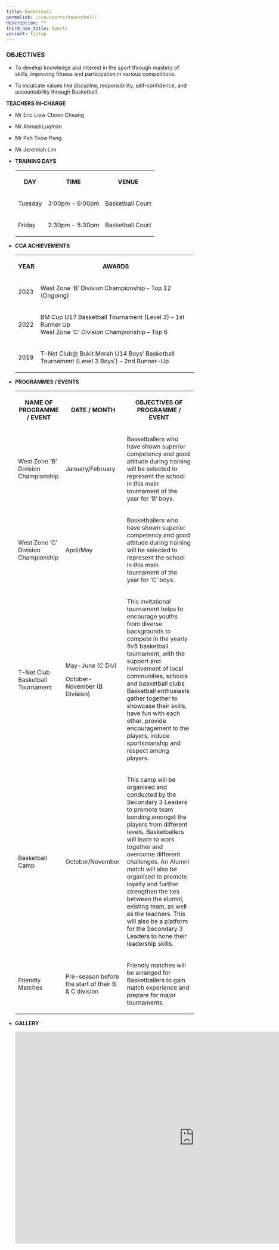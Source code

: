 ```yaml
---
title: Basketball
permalink: /cca/sports/basketball/
description: ""
third_nav_title: Sports
variant: tiptap
---
```

<h3>OBJECTIVES</h3>
<ul>
<li>
<p>To develop knowledge and interest in the sport through mastery of skills,
improving fitness and participation in various competitions.</p>
</li>
<li>
<p>To inculcate values like discipline, responsibility, self-confidence,
and accountability through Basketball.</p>
<p></p>
</li>
</ul>
<p><strong>TEACHERS IN-CHARGE</strong>
</p>
<ul data-tight="true" class="tight">
<li>
<p>Mr Eric Liow Choon Cheang</p>
</li>
<li>
<p>Mr Ahmad Luqman</p>
</li>
<li>
<p>Mr Peh Teow Peng</p>
</li>
<li>
<p>Mr Jeremiah Lim</p>
</li>
</ul>
<p></p>
<ul>
<li>
<p><strong>TRAINING DAYS</strong>
</p>
<p></p>
<table>
<tbody>
<tr>
<th rowspan="1" colspan="1">
<p>DAY</p>
</th>
<th rowspan="1" colspan="1">
<p>TIME</p>
</th>
<th rowspan="1" colspan="1">
<p>VENUE</p>
</th>
</tr>
<tr>
<td rowspan="1" colspan="1">
<p>Tuesday</p>
</td>
<td rowspan="1" colspan="1">
<p>3:00pm - 6:00pm</p>
</td>
<td rowspan="1" colspan="1">
<p>Basketball Court</p>
</td>
</tr>
<tr>
<td rowspan="1" colspan="1">
<p>Friday</p>
</td>
<td rowspan="1" colspan="1">
<p>2:30pm - 5:30pm</p>
</td>
<td rowspan="1" colspan="1">
<p>Basketball Court</p>
</td>
</tr>
</tbody>
</table>
<p></p>
</li>
<li>
<p><strong>CCA ACHIEVEMENTS</strong>
</p>
<p></p>
<table>
<tbody>
<tr>
<th rowspan="1" colspan="1">
<p>YEAR</p>
</th>
<th rowspan="1" colspan="1">
<p>AWARDS</p>
</th>
</tr>
<tr>
<td rowspan="1" colspan="1">
<p>2023</p>
</td>
<td rowspan="1" colspan="1">
<p>West Zone ‘B’ Division Championship – Top 12 (Ongoing)
<br>
</p>
</td>
</tr>
<tr>
<td rowspan="1" colspan="1">
<p>2022</p>
</td>
<td rowspan="1" colspan="1">
<p>BM Cup U17 Basketball Tournament (Level 3) – 1st Runner Up
<br>West Zone ‘C’ Division Championship – Top 6</p>
</td>
</tr>
<tr>
<td rowspan="1" colspan="1">
<p>2019</p>
</td>
<td rowspan="1" colspan="1">
<p>T-Net Club@ Bukit Merah U14 Boys’ Basketball Tournament (Level 3 Boys’)
– 2nd Runner-Up
<br>
</p>
</td>
</tr>
</tbody>
</table>
<p></p>
</li>
<li>
<p><strong>PROGRAMMES / EVENTS</strong>
</p>
<p></p>
<table>
<tbody>
<tr>
<th rowspan="1" colspan="1">
<p>NAME OF PROGRAMME / EVENT</p>
</th>
<th rowspan="1" colspan="1">
<p>DATE / MONTH</p>
</th>
<th rowspan="1" colspan="1">
<p>OBJECTIVES OF PROGRAMME / EVENT</p>
</th>
</tr>
<tr>
<td rowspan="1" colspan="1">
<p>West Zone ‘B’ Division Championship</p>
</td>
<td rowspan="1" colspan="1">
<p>January/February</p>
</td>
<td rowspan="1" colspan="1">
<p>Basketballers who have shown superior competency and good attitude during
training will be selected to represent the school in this main tournament
of the year for ‘B’ boys.</p>
</td>
</tr>
<tr>
<td rowspan="1" colspan="1">
<p>West Zone ‘C’ Division Championship</p>
</td>
<td rowspan="1" colspan="1">
<p>April/May</p>
</td>
<td rowspan="1" colspan="1">
<p>Basketballers who have shown superior competency and good attitude during
training will be selected to represent the school in this main tournament
of the year for ‘C’ boys.</p>
</td>
</tr>
<tr>
<td rowspan="1" colspan="1">
<p>T-Net Club Basketball Tournament</p>
</td>
<td rowspan="1" colspan="1">
<p>May-June (C Div)</p>
<p>October-November (B Division)</p>
</td>
<td rowspan="1" colspan="1">
<p>This invitational tournament helps to encourage youths from diverse backgrounds
to compete in the yearly 5v5 basketball tournament, with the support and
involvement of local communities, schools and basketball clubs. Basketball
enthusiasts gather together to showcase their skills, have fun with each
other, provide encouragement to the players, induce sportsmanship and respect
among players.</p>
</td>
</tr>
<tr>
<td rowspan="1" colspan="1">
<p>Basketball Camp</p>
</td>
<td rowspan="1" colspan="1">
<p>October/November</p>
</td>
<td rowspan="1" colspan="1">
<p>This camp will be organised and conducted by the Secondary 3 Leaders to
promote team bonding amongst the players from different levels. Basketballers
will learn to work together and overcome different challenges. An Alumni
match will also be organised to promote loyalty and further strengthen
the ties between the alumni, existing team, as well as the teachers. This
will also be a platform for the Secondary 3 Leaders to hone their leadership
skills.</p>
</td>
</tr>
<tr>
<td rowspan="1" colspan="1">
<p>Friendly Matches</p>
</td>
<td rowspan="1" colspan="1">
<p>Pre-season before the start of their B &amp; C division</p>
</td>
<td rowspan="1" colspan="1">
<p>Friendly matches will be arranged for Basketballers to gain match experience
and prepare for major tournaments.</p>
</td>
</tr>
</tbody>
</table>
</li>
<li>
<p><strong>GALLERY</strong>
</p>
<p></p>
<div class="iframe-wrapper">
<iframe height="569" width="960" allowfullscreen="true" frameborder="0" src="https://docs.google.com/presentation/d/e/2PACX-1vSyz56MI6chz24C1OvB_bMVEOHaSUsYDngAbJGSvoxv0zM9-td7RhaIpPfytr7rodsEmM38ceAFsKo5/embed?start=true&amp;loop=true&amp;delayms=3000"></iframe>
</div>
<p></p>
</li>
</ul>
<p></p>
